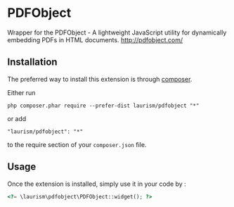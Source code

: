 PDFObject
=========
Wrapper for the  PDFObject -  A lightweight JavaScript utility for dynamically embedding PDFs in HTML documents. http://pdfobject.com/

Installation
------------

The preferred way to install this extension is through [composer](http://getcomposer.org/download/).

Either run

```
php composer.phar require --prefer-dist laurism/pdfobject "*"
```

or add

```
"laurism/pdfobject": "*"
```

to the require section of your `composer.json` file.


Usage
-----

Once the extension is installed, simply use it in your code by  :

```php
<?= \laurism\pdfobject\PDFObject::widget(); ?>
```